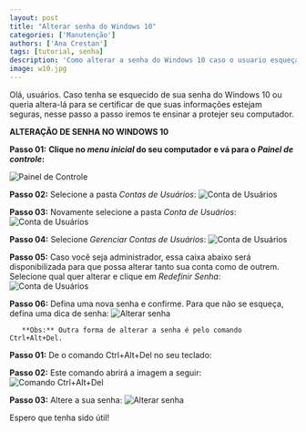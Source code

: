 ```yaml
---
layout: post
title: "Alterar senha do Windows 10"
categories: ['Manutenção']
authors: ['Ana Crestan'] 
tags: [tutorial, senha]
description: 'Como alterar a senha do Windows 10 caso o usuario esqueça'
image: w10.jpg
---
```


Olá, usuários. Caso tenha se esquecido de sua senha do Windows 10 ou queria altera-lá para se certificar de que suas informações estejam seguras, nesse passo a passo iremos te ensinar a protejer seu computador.

**ALTERAÇÃO DE SENHA NO WINDOWS 10**

**Passo 01:** **Clique no *menu inicial* do seu computador e vá para o *Painel de controle*:** 

![Painel de Controle](/42/images/post/painelC.jpeg)

**Passo 02:** Selecione a pasta *Contas de Usuários*:
![Conta de Usuários](/42/images/post/contausu.jpeg)

**Passo 03:** Novamente selecione a pasta *Conta de Usuários*:
![Conta de Usuários](/42/images/post/usuconta.jpeg)

**Passo 04:** Selecione *Gerenciar Contas de Usuários*:
![Conta de Usuários](/42/images/post/gerencia.jpeg)

**Passo 05:** Caso você seja administrador, essa caixa abaixo será disponibilizada para que possa alterar tanto sua conta como de outrem. Selecione qual quer alterar e clique em *Redefinir Senha*:
![Conta de Usuários](/42/images/post/redsenha.jpeg)

**Passo 06:** Defina uma nova senha e confirme. Para que não se esqueça, defina uma dica de senha: 
![Alterar senha](/42/images/novasenha.jpeg)


       **Obs:** Outra forma de alterar a senha é pelo comando Ctrl+Alt+Del.


**Passo 01:** De o comando Ctrl+Alt+Del no seu teclado: 

**Passo 02:** Este comando abrirá a imagem a seguir: 
![Comando Ctrl+Alt+Del](/42/images/post/del.jpeg)

**Passo 03:** Altere a sua senha: 
![Alterar senha](/42/images/post/Alterea.jpeg)

Espero que tenha sido útil! 

